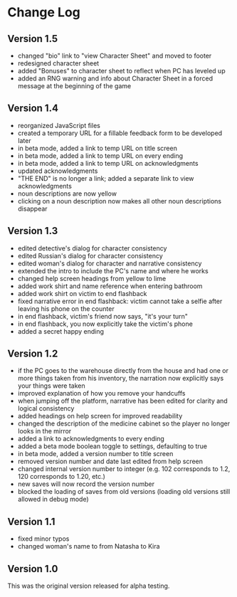 # Change Log

## Version 1.5

* changed "bio" link to "view Character Sheet" and moved to footer
* redesigned character sheet
* added "Bonuses" to character sheet to reflect when PC has leveled up
* added an RNG warning and info about Character Sheet in a forced message at the beginning of the game

## Version 1.4

* reorganized JavaScript files
* created a temporary URL for a fillable feedback form to be developed later
* in beta mode, added a link to temp URL on title screen
* in beta mode, added a link to temp URL on every ending
* in beta mode, added a link to temp URL on acknowledgments
* updated acknowledgments
* "THE END" is no longer a link; added a separate link to view acknowledgments
* noun descriptions are now yellow
* clicking on a noun description now makes all other noun descriptions disappear

## Version 1.3

* edited detective's dialog for character consistency
* edited Russian's dialog for character consistency
* edited woman's dialog for character and narrative consistency
* extended the intro to include the PC's name and where he works
* changed help screen headings from yellow to lime
* added work shirt and name reference when entering bathroom
* added work shirt on victim to end flashback
* fixed narrative error in end flashback: victim cannot take a selfie after leaving his phone on the counter
* in end flashback, victim's friend now says, "it's your turn"
* in end flashback, you now explicitly take the victim's phone
* added a secret happy ending

## Version 1.2

* if the PC goes to the warehouse directly from the house and had one or more things taken from his inventory, the narration now explicitly says your things were taken
* improved explanation of how you remove your handcuffs
* when jumping off the platform, narrative has been edited for clarity and logical consistency
* added headings on help screen for improved readability
* changed the description of the medicine cabinet so the player no longer looks in the mirror
* added a link to acknowledgments to every ending
* added a beta mode boolean toggle to settings, defaulting to true
* in beta mode, added a version number to title screen
* removed version number and date last edited from help screen
* changed internal version number to integer (e.g. 102 corresponds to 1.2, 120 corresponds to 1.20, etc.)
* new saves will now record the version number
* blocked the loading of saves from old versions (loading old versions still allowed in debug mode)

## Version 1.1

* fixed minor typos
* changed woman's name to from Natasha to Kira

## Version 1.0

This was the original version released for alpha testing.